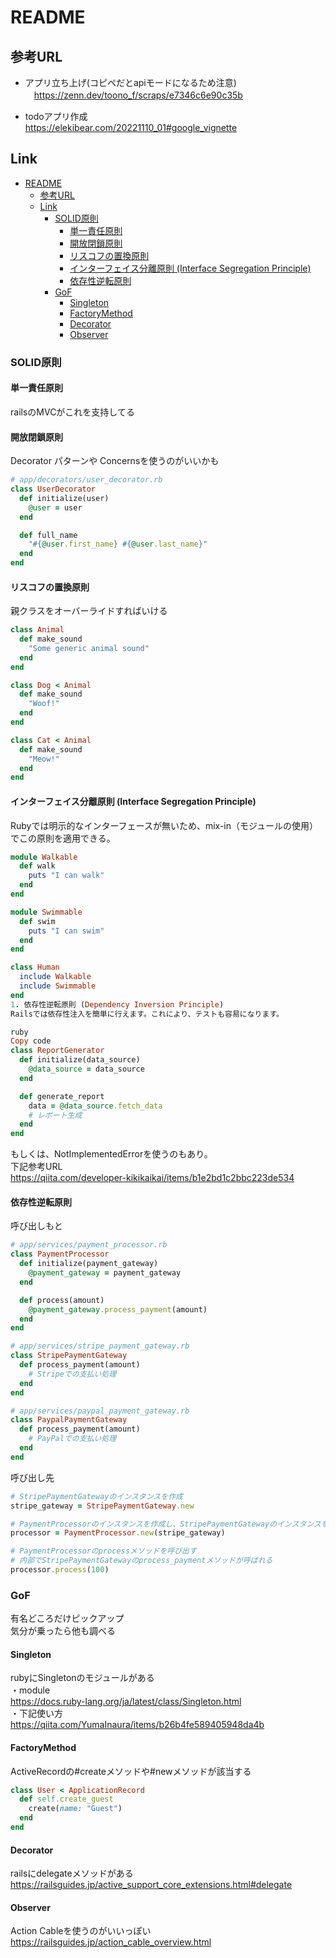 # README

## 参考URL
* アプリ立ち上げ(コピペだとapiモードになるため注意)<br>
　https://zenn.dev/toono_f/scraps/e7346c6e90c35b

* todoアプリ作成<br>
  https://elekibear.com/20221110_01#google_vignette

## Link
- [README](#readme)
  - [参考URL](#参考url)
  - [Link](#link)
    - [SOLID原則](#solid原則)
      - [単一責任原則](#単一責任原則)
      - [開放閉鎖原則](#開放閉鎖原則)
      - [リスコフの置換原則](#リスコフの置換原則)
      - [インターフェイス分離原則 (Interface Segregation Principle)](#インターフェイス分離原則-interface-segregation-principle)
      - [依存性逆転原則](#依存性逆転原則)
    - [GoF](#gof)
      - [Singleton](#singleton)
      - [FactoryMethod](#factorymethod)
      - [Decorator](#decorator)
      - [Observer](#observer)

### SOLID原則

#### 単一責任原則
railsのMVCがこれを支持してる

#### 開放閉鎖原則
Decorator パターンや Concernsを使うのがいいかも
```ruby
# app/decorators/user_decorator.rb
class UserDecorator
  def initialize(user)
    @user = user
  end

  def full_name
    "#{@user.first_name} #{@user.last_name}"
  end
end
```

#### リスコフの置換原則
親クラスをオーバーライドすればいける
```ruby
class Animal
  def make_sound
    "Some generic animal sound"
  end
end

class Dog < Animal
  def make_sound
    "Woof!"
  end
end

class Cat < Animal
  def make_sound
    "Meow!"
  end
end
```
#### インターフェイス分離原則 (Interface Segregation Principle)
Rubyでは明示的なインターフェースが無いため、mix-in（モジュールの使用）でこの原則を適用できる。

```ruby
module Walkable
  def walk
    puts "I can walk"
  end
end

module Swimmable
  def swim
    puts "I can swim"
  end
end

class Human
  include Walkable
  include Swimmable
end
1. 依存性逆転原則 (Dependency Inversion Principle)
Railsでは依存性注入を簡単に行えます。これにより、テストも容易になります。

ruby
Copy code
class ReportGenerator
  def initialize(data_source)
    @data_source = data_source
  end

  def generate_report
    data = @data_source.fetch_data
    # レポート生成
  end
end
```

もしくは、NotImplementedErrorを使うのもあり。<br>
下記参考URL<br>
https://qiita.com/developer-kikikaikai/items/b1e2bd1c2bbc223de534

#### 依存性逆転原則
呼び出しもと
```ruby
# app/services/payment_processor.rb
class PaymentProcessor
  def initialize(payment_gateway)
    @payment_gateway = payment_gateway
  end

  def process(amount)
    @payment_gateway.process_payment(amount)
  end
end

# app/services/stripe_payment_gateway.rb
class StripePaymentGateway
  def process_payment(amount)
    # Stripeでの支払い処理
  end
end

# app/services/paypal_payment_gateway.rb
class PaypalPaymentGateway
  def process_payment(amount)
    # PayPalでの支払い処理
  end
end

```
呼び出し先
```ruby
# StripePaymentGatewayのインスタンスを作成
stripe_gateway = StripePaymentGateway.new

# PaymentProcessorのインスタンスを作成し、StripePaymentGatewayのインスタンスを渡す
processor = PaymentProcessor.new(stripe_gateway)

# PaymentProcessorのprocessメソッドを呼び出す
# 内部でStripePaymentGatewayのprocess_paymentメソッドが呼ばれる
processor.process(100)
```

### GoF
有名どころだけピックアップ<br>
気分が乗ったら他も調べる

#### Singleton
rubyにSingletonのモジュールがある<br>
・module<br>
https://docs.ruby-lang.org/ja/latest/class/Singleton.html
<br>・下記使い方<br>
https://qiita.com/YumaInaura/items/b26b4fe589405948da4b


#### FactoryMethod
ActiveRecordの#createメソッドや#newメソッドが該当する
```ruby
class User < ApplicationRecord
  def self.create_guest
    create(name: "Guest")
  end
end
```

#### Decorator
railsにdelegateメソッドがある<br>
https://railsguides.jp/active_support_core_extensions.html#delegate

#### Observer
Action Cableを使うのがいいっぽい<br>
https://railsguides.jp/action_cable_overview.html